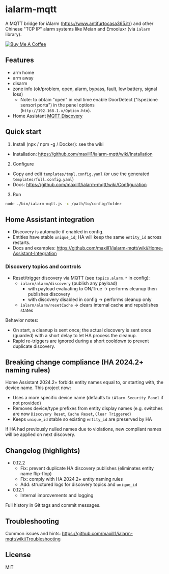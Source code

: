 # ialarm-mqtt
A MQTT bridge for iAlarm (https://www.antifurtocasa365.it/) and other Chinese "TCP IP" alarm systems like Meian and Emooluxr (via `ialarm` library).

<a href="https://www.buymeacoffee.com/maxill1" target="_blank">
<img src="https://www.buymeacoffee.com/assets/img/guidelines/download-assets-sm-2.svg" alt="Buy Me A Coffee"></a>

## Features
- arm home
- arm away
- disarm
- zone info (ok/problem, open, alarm, bypass, fault, low battery, signal loss)
  - Note: to obtain "open" in real time enable DoorDetect ("Ispezione sensori porta") in the panel options (`http://192.168.1.x/Option.htm`).
- Home Assistant [MQTT Discovery](https://www.home-assistant.io/docs/mqtt/discovery/)

## Quick start
1) Install (npx / npm -g / Docker): see the wiki
- Installation: https://github.com/maxill1/ialarm-mqtt/wiki/Installation

2) Configure
- Copy and edit `templates/tmpl.config.yaml` (or use the generated `templates/full.config.yaml`)
- Docs: https://github.com/maxill1/ialarm-mqtt/wiki/Configuration

3) Run
```bash
node ./bin/ialarm-mqtt.js -c /path/to/config/folder
```

## Home Assistant integration
- Discovery is automatic if enabled in config.
- Entities have stable `unique_id`; HA will keep the same `entity_id` across restarts.
- Docs and examples: https://github.com/maxill1/ialarm-mqtt/wiki/Home-Assistant-Integration

### Discovery topics and controls
- Reset/trigger discovery via MQTT (see `topics.alarm.*` in config):
  - `ialarm/alarm/discovery` (publish any payload)
    - with payload evaluating to ON/True → performs cleanup then publishes discovery
    - with discovery disabled in config → performs cleanup only
  - `ialarm/alarm/resetCache` → clears internal cache and republishes states

Behavior notes:
- On start, a cleanup is sent once; the actual discovery is sent once (guarded) with a short delay to let HA process the cleanup.
- Rapid re-triggers are ignored during a short cooldown to prevent duplicate discovery.

## Breaking change compliance (HA 2024.2+ naming rules)
Home Assistant 2024.2+ forbids entity names equal to, or starting with, the device name. This project now:
- Uses a more specific device name (defaults to `iAlarm Security Panel` if not provided)
- Removes device/type prefixes from entity display names (e.g. switches are now `Discovery Reset`, `Cache Reset`, `Clear Triggered`)
- Keeps `unique_id` stable so existing `entity_id` are preserved by HA

If HA had previously nulled names due to violations, new compliant names will be applied on next discovery.

## Changelog (highlights)
- 0.12.2
  - Fix: prevent duplicate HA discovery publishes (eliminates entity name flip-flop)
  - Fix: comply with HA 2024.2+ entity naming rules
  - Add: structured logs for discovery topics and `unique_id`
- 0.12.1
  - Internal improvements and logging

Full history in Git tags and commit messages.

## Troubleshooting
Common issues and hints: https://github.com/maxill1/ialarm-mqtt/wiki/Troubleshooting

## License
MIT
